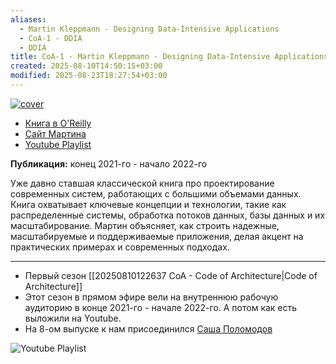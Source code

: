 ```yaml
---
aliases:
  - Martin Kleppmann - Designing Data-Intensive Applications
  - CoA-1 - DDIA
  - DDIA
title: CoA-1 - Martin Kleppmann - Designing Data-Intensive Applications
created: 2025-08-10T14:50:15+03:00
modified: 2025-08-23T18:27:54+03:00
---
```


[![cover](https://www.oreilly.com/covers/urn:orm:book:9781491903063/400w/)](https://www.oreilly.com/library/view/designing-data-intensive-applications/9781491903063/)

- [Книга в O'Reilly](https://www.oreilly.com/library/view/designing-data-intensive-applications/9781491903063/)
- [Сайт Мартина](https://martin.kleppmann.com/)
- [Youtube Playlist](https://www.youtube.com/playlist?list=PLLrf_044z4JrBw4S8bCgf77kPO8xrxczU)

**Публикация:** конец 2021-го - начало 2022-го

Уже давно ставшая классической книга про проектирование современных систем, работающих с большими объемами данных. Книга охватывает ключевые концепции и технологии, такие как распределенные системы, обработка потоков данных, базы данных и их масштабирование. Мартин объясняет, как строить надежные, масштабируемые и поддерживаемые приложения, делая акцент на практических примерах и современных подходах.

---

- Первый сезон [[20250810122637 CoA - Code of Architecture|Code of Architecture]]
- Этот сезон в прямом эфире вели на внутреннюю рабочую аудиторию в конце 2021-го - начале 2022-го. А потом как есть выложили на Youtube.
- На 8-ом выпуске к нам присоединился [Саша Поломодов](https://t.me/book_cube)

![Youtube Playlist](https://www.youtube.com/playlist?list=PLLrf_044z4JrBw4S8bCgf77kPO8xrxczU)
